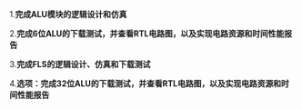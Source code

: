 1.**完成ALU模块的逻辑设计和仿真**

2.**完成6位ALU的下载测试，并查看RTL电路图，以及实现电路资源和时间性能报告**

3.**完成FLS的逻辑设计、仿真和下载测试**

4.**选项：完成32位ALU的下载测试，并查看RTL电路图，以及实现电路资源和时间性能报告**

